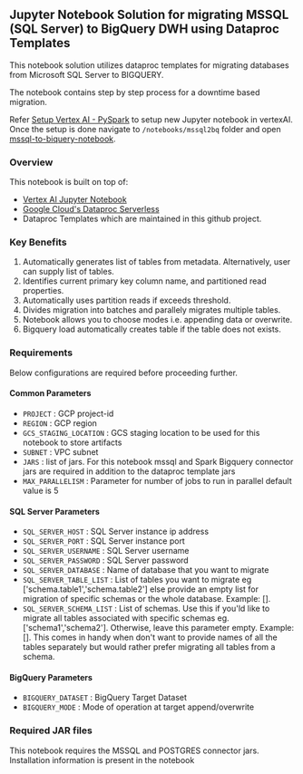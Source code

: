 ## Jupyter Notebook Solution for migrating MSSQL (SQL Server) to BigQuery DWH using Dataproc Templates


This notebook solution utilizes dataproc templates for migrating databases from Microsoft SQL Server to BIGQUERY. 

The notebook contains step by step process for a downtime based migration.

Refer [Setup Vertex AI - PySpark](../generic_notebook/README.md) to setup new Jupyter notebook in vertexAI.
Once the setup is done navigate to `/notebooks/mssql2bq` folder and open
[mssql-to-biquery-notebook](./mssql-to-bigquery-notebook.ipynb).

### Overview

This notebook is built on top of:
* [Vertex AI Jupyter Notebook](https://cloud.google.com/vertex-ai/docs/tutorials/jupyter-notebooks)
* [Google Cloud's Dataproc Serverless](https://cloud.google.com/dataproc-serverless/)
* Dataproc Templates which are maintained in this github project.

### Key Benefits
1) Automatically generates list of tables from metadata. Alternatively, user can supply list of tables.
2) Identifies current primary key column name, and partitioned read properties.
3) Automatically uses partition reads if exceeds threshold.
4) Divides migration into batches and parallely migrates multiple tables.
5) Notebook allows you to choose modes i.e. appending data or overwrite.
6) Bigquery load automatically creates table if the table does not exists.


### Requirements

Below configurations are required before proceeding further.

#### Common Parameters

* `PROJECT` : GCP project-id
* `REGION` : GCP region
* `GCS_STAGING_LOCATION` : GCS staging location to be used for this notebook to store artifacts
* `SUBNET` : VPC subnet
* `JARS` : list of jars. For this notebook mssql and Spark Bigquery connector jars are required in addition to the dataproc template jars
* `MAX_PARALLELISM` : Parameter for number of jobs to run in parallel default value is 5

#### SQL Server Parameters
* `SQL_SERVER_HOST` : SQL Server instance ip address
* `SQL_SERVER_PORT` : SQL Server instance port
* `SQL_SERVER_USERNAME` : SQL Server username
* `SQL_SERVER_PASSWORD` : SQL Server password
* `SQL_SERVER_DATABASE` : Name of database that you want to migrate
* `SQL_SERVER_TABLE_LIST` : List of tables you want to migrate eg ['schema.table1','schema.table2'] else provide an empty list for migration of specific schemas or the whole database. Example: [].
* `SQL_SERVER_SCHEMA_LIST` : List of schemas. Use this if you'ld like to migrate all tables associated with specific schemas eg. ['schema1','schema2']. Otherwise, leave this parameter empty. Example: []. This comes in handy when don't want to provide names of all the tables separately but would rather prefer migrating all tables from a schema.

#### BigQuery Parameters

* `BIGQUERY_DATASET` : BigQuery Target Dataset
* `BIGQUERY_MODE` : Mode of operation at target append/overwrite


### Required JAR files

This notebook requires the MSSQL and POSTGRES connector jars. Installation information is present in the notebook



